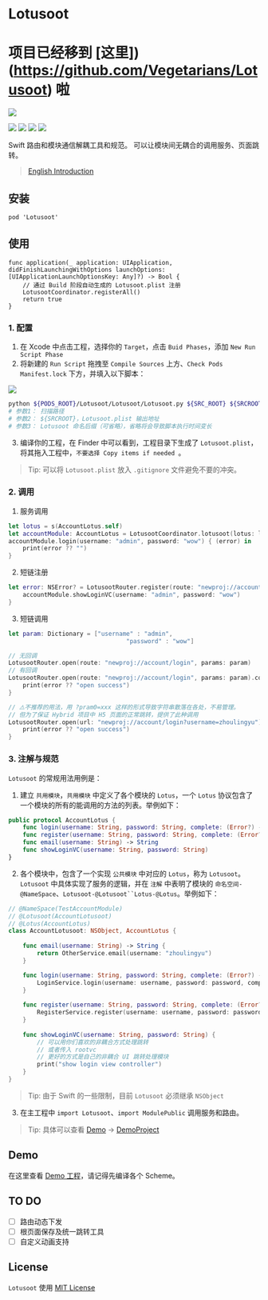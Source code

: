 # Lotusoot 

# 项目已经移到 [这里])(https://github.com/Vegetarians/Lotusoot) 啦

![](res/Lotusoot-logo.png)

![](https://img.shields.io/badge/language-swift-orange.svg) ![](https://img.shields.io/cocoapods/l/Lotusoot.svg?style=flat) ![](https://img.shields.io/cocoapods/v/Lotusoot.svg?style=flat) [![](https://img.shields.io/badge/weibo-@小鱼周凌宇-red.svg)](http://weibo.com/coderfish)

Swift 路由和模块通信解耦工具和规范。
可以让模块间无耦合的调用服务、页面跳转。

> [English Introduction](README.md)

## 安装

```
pod 'Lotusoot'
```

## 使用

```
func application(_ application: UIApplication, didFinishLaunchingWithOptions launchOptions: [UIApplicationLaunchOptionsKey: Any]?) -> Bool {
    // 通过 Build 阶段自动生成的 Lotusoot.plist 注册
    LotusootCoordinator.registerAll()
    return true
}
```

### 1. 配置

1. 在 Xcode 中点击工程，选择你的 `Target`，点击 `Buid Phases`，添加 `New Run Script Phase`
2. 将新建的 `Run Script` 拖拽至 `Compile Sources` 上方、`Check Pods Manifest.lock` 下方，并填入以下脚本：

![](res/Lotusoot-01.png)

```bash
python ${PODS_ROOT}/Lotusoot/Lotusoot/Lotusoot.py ${SRC_ROOT} ${SRCROOT} Lotusoot
# 参数1： 扫描路径
# 参数2： ${SRCROOT}，Lotusoot.plist 输出地址
# 参数3： Lotusoot 命名后缀（可省略），省略将会导致脚本执行时间变长
```

3. 编译你的工程，在 Finder 中可以看到，工程目录下生成了 `Lotusoot.plist`，将其拖入工程中，`不要选择 Copy items if needed `。

> Tip: 可以将 `Lotusoot.plist` 放入 `.gitignore` 文件避免不要的冲突。

### 2. 调用

1. 服务调用

```swift
let lotus = s(AccountLotus.self) 
let accountModule: AccountLotus = LotusootCoordinator.lotusoot(lotus: lotus) as! AccountLotus
accountModule.login(username: "admin", password: "wow") { (error) in
    print(error ?? "")
}
```

2. 短链注册

```swift 
let error: NSError? = LotusootRouter.register(route: "newproj://account/login") { (lotusootURL) in
    accountModule.showLoginVC(username: "admin", password: "wow")
}
```

3. 短链调用

```swift
let param: Dictionary = ["username" : "admin",
                                 "password" : "wow"]

// 无回调                                 
LotusootRouter.open(route: "newproj://account/login", params: param)
// 有回调
LotusootRouter.open(route: "newproj://account/login", params: param).completion { (error) in
    print(error ?? "open success")
}
```

```swift
// ⚠️不推荐的用法，用 ?pram0=xxx 这样的形式导致字符串散落在各处，不易管理。
// 但为了保证 Hybrid 项目中 H5 页面的正常跳转，提供了此种调用
LotusootRouter.open(url: "newproj://account/login?username=zhoulingyu").completion { (error) in
    print(error ?? "open success")
}
```

### 3. 注解与规范

`Lotusoot` 的常规用法用例是：

1. 建立 `共用模块`，`共用模块` 中定义了各个模块的 `Lotus`，一个 `Lotus` 协议包含了一个模块的所有的能调用的方法的列表。举例如下：

```swift
public protocol AccountLotus {
    func login(username: String, password: String, complete: (Error?) -> Void)
    func register(username: String, password: String, complete: (Error?) -> Void)
    func email(username: String) -> String
    func showLoginVC(username: String, password: String)
}
```

2. 各个模块中，包含了一个实现 `公共模块` 中对应的 `Lotus`，称为 `Lotusoot`。`Lotusoot` 中具体实现了服务的逻辑，并在 `注解` 中表明了模块的 `命名空间-@NameSpace`、`Lotusoot-@Lotusoot``Lotus-@Lotus`。举例如下：

```swift
// @NameSpace(TestAccountModule)
// @Lotusoot(AccountLotusoot)
// @Lotus(AccountLotus)
class AccountLotusoot: NSObject, AccountLotus {
    
    func email(username: String) -> String {
        return OtherService.email(username: "zhoulingyu")
    }

    func login(username: String, password: String, complete: (Error?) -> Void) {
        LoginService.login(username: username, password: password, complete: complete)
    }
    
    func register(username: String, password: String, complete: (Error?) -> Void) {
        RegisterService.register(username: username, password: password, complete: complete)
    }
    
    func showLoginVC(username: String, password: String) {
        // 可以用你们喜欢的非耦合方式处理跳转
        // 或者传入 rootvc
        // 更好的方式是自己的非耦合 UI 跳转处理模块
        print("show login view controller")
    }
}
```

> Tip: 由于 Swift 的一些限制，目前 `Lotusoot` 必须继承 `NSObject`

3. 在主工程中 `import Lotusoot`、`import ModulePublic` 调用服务和路由。

> Tip: 具体可以查看 [Demo](Demo) -> [DemoProject](Demo/DemoProject)

## Demo

在这里查看 [Demo 工程](Demo/DemoProject)，请记得先编译各个 Scheme。

## TO DO

- [ ] 路由动态下发
- [ ] 根页面保存及统一跳转工具
- [ ] 自定义动画支持

## License

`Lotusoot` 使用 [MIT License](LICENSE)



